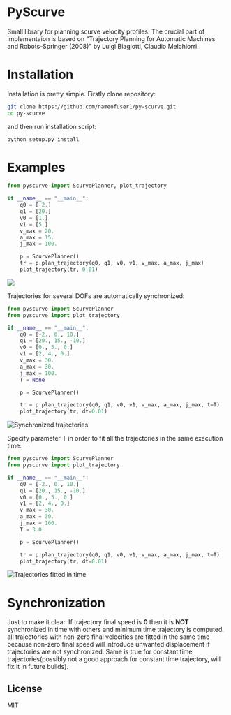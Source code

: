 # PyScurve

Small library for planning scurve velocity profiles. The crucial part of implementaion is based on "Trajectory Planning for Automatic Machines and Robots-Springer (2008)" by Luigi Biagiotti, Claudio Melchiorri.

# Installation
Installation is pretty simple. Firstly clone repository:
```sh
git clone https://github.com/nameofuser1/py-scurve.git
cd py-scurve
```
and then run installation script:
```sh
python setup.py install
```

# Examples
```python
from pyscurve import ScurvePlanner, plot_trajectory

if __name__ == "__main__":
    q0 = [-2.]
    q1 = [20.]
    v0 = [1.]
    v1 = [5.]
    v_max = 20.
    a_max = 15.
    j_max = 100.

    p = ScurvePlanner()
    tr = p.plan_trajectory(q0, q1, v0, v1, v_max, a_max, j_max)
    plot_trajectory(tr, 0.01)
```
![](docs/figure0.png)


Trajectories for several DOFs are automatically synchronized:
```python
from pyscurve import ScurvePlanner
from pyscurve import plot_trajectory

if __name__ == "__main__":
    q0 = [-2., 0., 10.]
    q1 = [20., 15., -10.]
    v0 = [0., 5., 0.]
    v1 = [2, 4., 0.]
    v_max = 30.
    a_max = 30.
    j_max = 100.
    T = None

    p = ScurvePlanner()

    tr = p.plan_trajectory(q0, q1, v0, v1, v_max, a_max, j_max, t=T)
    plot_trajectory(tr, dt=0.01)
```
![Synchronized trajectories](docs/figure1.png)


Specify parameter T in order to fit all the trajectories in the same execution time:
```python
from pyscurve import ScurvePlanner
from pyscurve import plot_trajectory

if __name__ == "__main__":
    q0 = [-2., 0., 10.]
    q1 = [20., 15., -10.]
    v0 = [0., 5., 0.]
    v1 = [2, 4., 0.]
    v_max = 30.
    a_max = 30.
    j_max = 100.
    T = 3.0

    p = ScurvePlanner()

    tr = p.plan_trajectory(q0, q1, v0, v1, v_max, a_max, j_max, t=T)
    plot_trajectory(tr, dt=0.01)
```
![Trajectories fitted in time](docs/figure2.png)

# Synchronization
Just to make it clear. If trajectory final speed is **0** then it is **NOT** synchronized in time with others and minimum time trajectory is computed. all trajectories with non-zero final velocities are fitted in the same time because non-zero final speed will introduce unwanted displacement if trajectories are not synchronized. Same is true for constant time trajectories(possibly not a good approach for constant time trajectory, will fix it in future builds).

License
----

MIT
